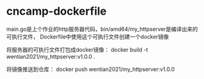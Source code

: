 # cncamp-dockerfile

main.go是上个作业的http服务器代码，bin/amd64/my_httpserver是编译出来的可执行文件，
Dockerfile中使用这个可执行文件创建一个docker镜像

将服务器的可执行文件打包成docker镜像：
docker build -t wentian2021/my_httpserver:v1.0.0 .

将镜像推送到仓库：
docker push wentian2021/my_httpserver:v1.0.0
